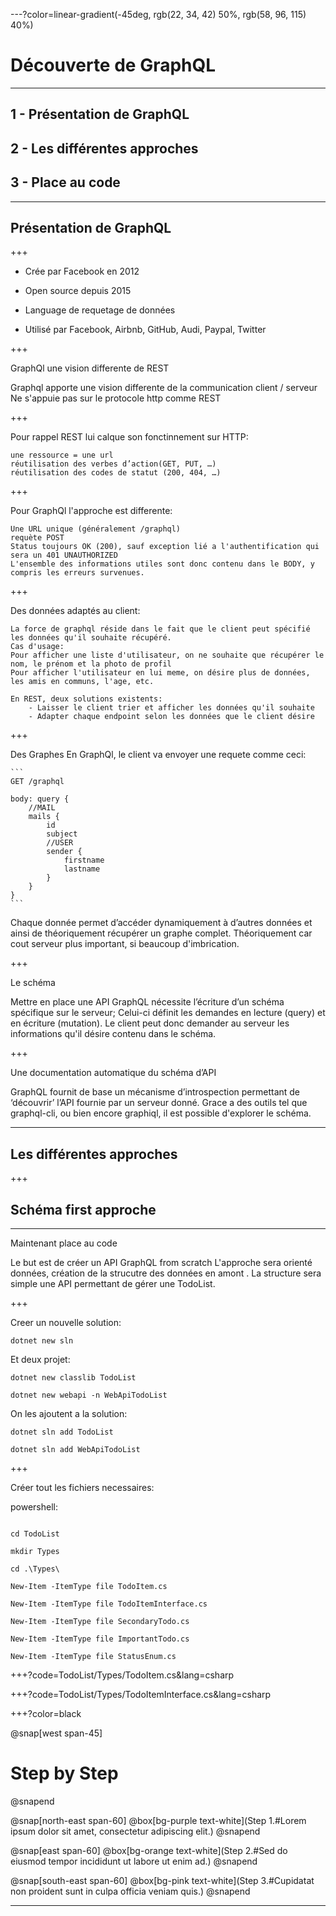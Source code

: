 ---?color=linear-gradient(-45deg, rgb(22, 34, 42) 50%, rgb(58, 96, 115) 40%)

# Découverte de GraphQL


---

## 1 - Présentation de GraphQL 

## 2 - Les différentes approches

## 3 - Place au code


---

## Présentation de GraphQL 

+++

- Crée par Facebook en 2012

- Open source depuis 2015

- Language de requetage de données

- Utilisé par Facebook, Airbnb, GitHub, Audi, Paypal, Twitter

+++

GraphQl une vision differente de REST

Graphql apporte une vision differente de la communication client / serveur 
Ne s'appuie pas sur le protocole http comme REST

+++

Pour rappel REST lui calque son fonctinnement sur HTTP:

    une ressource = une url
    réutilisation des verbes d’action(GET, PUT, …)
    réutilisation des codes de statut (200, 404, …)

+++

Pour GraphQl l'approche est differente: 

    Une URL unique (généralement /graphql)
    requète POST
    Status toujours OK (200), sauf exception lié a l'authentification qui sera un 401 UNAUTHORIZED  
    L'ensemble des informations utiles sont donc contenu dans le BODY, y compris les erreurs survenues.

+++

Des données adaptés au client:

    La force de graphql réside dans le fait que le client peut spécifié les données qu'il souhaite récupéré. 
    Cas d'usage: 
    Pour afficher une liste d'utilisateur, on ne souhaite que récupérer le nom, le prénom et la photo de profil
    Pour afficher l'utilisateur en lui meme, on désire plus de données, les amis en communs, l'age, etc.

    En REST, deux solutions existents:
        - Laisser le client trier et afficher les données qu'il souhaite
        - Adapter chaque endpoint selon les données que le client désire 

+++

Des Graphes
    En GraphQl, le client va envoyer une requete comme ceci:

    ```
    GET /graphql

    body: query {
        //MAIL
        mails {
            id
            subject
            //USER
            sender {
                firstname
                lastname
            }
        }
    }
    ```

Chaque donnée permet d’accéder dynamiquement à d’autres données et ainsi de théoriquement récupérer un graphe complet.
Théoriquement car cout serveur plus important, si beaucoup d'imbrication.

+++

Le schéma

Mettre en place une API GraphQL nécessite l’écriture d’un schéma spécifique sur le serveur; 
Celui-ci définit les demandes en lecture (query) et en écriture (mutation).
Le client peut donc demander au serveur les informations qu'il désire contenu dans le schéma.

+++

Une documentation automatique du schéma d’API

GraphQL fournit de base un mécanisme d’introspection permettant de ‘découvrir’ l’API fournie par un serveur donné.
Grace a des outils tel que graphql-cli, ou bien encore graphiql, il est possible d'explorer le schéma.

---

## Les différentes approches

+++

## Schéma first approche


----

Maintenant place au code 

Le but est de créer un API GraphQL from scratch
L'approche sera orienté données, création de la strucutre des données en amont . 
La structure sera simple une API permettant de gérer une TodoList.

+++ 

Creer un nouvelle solution: 

`dotnet new sln`

Et deux projet: 

`dotnet new classlib TodoList`

`dotnet new webapi -n WebApiTodoList`

On les ajoutent a la solution: 

`dotnet sln add TodoList`

`dotnet sln add WebApiTodoList`

+++ 

Créer tout les fichiers necessaires:

powershell:

```

cd TodoList

mkdir Types

cd .\Types\

New-Item -ItemType file TodoItem.cs

New-Item -ItemType file TodoItemInterface.cs

New-Item -ItemType file SecondaryTodo.cs

New-Item -ItemType file ImportantTodo.cs

New-Item -ItemType file StatusEnum.cs

```

+++?code=TodoList/Types/TodoItem.cs&lang=csharp

+++?code=TodoList/Types/TodoItemInterface.cs&lang=csharp

+++?color=black

@snap[west span-45]
# Step by Step
@snapend

@snap[north-east span-60]
@box[bg-purple text-white](Step 1.#Lorem ipsum dolor sit amet, consectetur adipiscing elit.)
@snapend

@snap[east span-60]
@box[bg-orange text-white](Step 2.#Sed do eiusmod tempor incididunt ut labore ut enim ad.)
@snapend

@snap[south-east span-60]
@box[bg-pink text-white](Step 3.#Cupidatat non proident sunt in culpa officia veniam quis.)
@snapend

---



